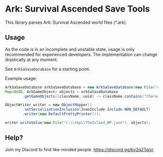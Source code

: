# Ark: Survival Ascended Save Tools

This library parses Ark: Survival Ascended world files (*.ark).

## Usage

As the code is in an incomplete and unstable state, usage is only recommended for experienced developers.
The implementation can change drastically at any moment.

See `ArkSaSaveDatabase` for a starting point.

Example usage:

```java
ArkSaSaveDatabase arkSaSaveDatabase = new ArkSaSaveDatabase(new File("c:\\tmp\\TheIsland_WP.ark"));
Map<UUID, ArkGameObject> objects = arkSaSaveDatabase
        .getGameObjects((className, uuid) -> className.contains("Character_BP_C"));

ObjectWriter writer = new ObjectMapper()
        .setSerializationInclusion(JsonInclude.Include.NON_DEFAULT)
        .writer(new DefaultPrettyPrinter());

writer.writeValue(new File("c:\\tmp\\TheIsland_WP.json"), objects);
```

## Help?

Join my Discord to find like-minded people. https://discord.gg/by2q2Tqjyr